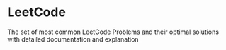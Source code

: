 # LeetCode
The set of most common LeetCode Problems and their optimal solutions with detailed documentation and explanation 
